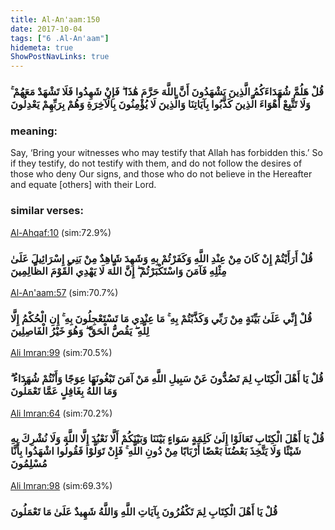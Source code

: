 ```yaml
---
title: Al-An'aam:150
date: 2017-10-04
tags: ["6 .Al-An'aam"]
hidemeta: true 
ShowPostNavLinks: true 
---
```

### قُلْ هَلُمَّ شُهَدَاءَكُمُ الَّذِينَ يَشْهَدُونَ أَنَّ اللَّهَ حَرَّمَ هَٰذَا ۖ فَإِنْ شَهِدُوا فَلَا تَشْهَدْ مَعَهُمْ ۚ وَلَا تَتَّبِعْ أَهْوَاءَ الَّذِينَ كَذَّبُوا بِآيَاتِنَا وَالَّذِينَ لَا يُؤْمِنُونَ بِالْآخِرَةِ وَهُمْ بِرَبِّهِمْ يَعْدِلُونَ
### meaning: 
Say, ‘Bring your witnesses who may testify that Allah has forbidden this.’ So if they testify, do not testify with them, and do not follow the desires of those who deny Our signs, and those who do not believe in the Hereafter and equate [others] with their Lord.
### similar verses: 

[Al-Ahqaf:10](/46/10) (sim:72.9%)

### قُلْ أَرَأَيْتُمْ إِنْ كَانَ مِنْ عِنْدِ اللَّهِ وَكَفَرْتُمْ بِهِ وَشَهِدَ شَاهِدٌ مِنْ بَنِي إِسْرَائِيلَ عَلَىٰ مِثْلِهِ فَآمَنَ وَاسْتَكْبَرْتُمْ ۖ إِنَّ اللَّهَ لَا يَهْدِي الْقَوْمَ الظَّالِمِينَ

[Al-An'aam:57](/6/57) (sim:70.7%)

### قُلْ إِنِّي عَلَىٰ بَيِّنَةٍ مِنْ رَبِّي وَكَذَّبْتُمْ بِهِ ۚ مَا عِنْدِي مَا تَسْتَعْجِلُونَ بِهِ ۚ إِنِ الْحُكْمُ إِلَّا لِلَّهِ ۖ يَقُصُّ الْحَقَّ ۖ وَهُوَ خَيْرُ الْفَاصِلِينَ

[Ali Imran:99](/3/99) (sim:70.5%)

### قُلْ يَا أَهْلَ الْكِتَابِ لِمَ تَصُدُّونَ عَنْ سَبِيلِ اللَّهِ مَنْ آمَنَ تَبْغُونَهَا عِوَجًا وَأَنْتُمْ شُهَدَاءُ ۗ وَمَا اللَّهُ بِغَافِلٍ عَمَّا تَعْمَلُونَ

[Ali Imran:64](/3/64) (sim:70.2%)

### قُلْ يَا أَهْلَ الْكِتَابِ تَعَالَوْا إِلَىٰ كَلِمَةٍ سَوَاءٍ بَيْنَنَا وَبَيْنَكُمْ أَلَّا نَعْبُدَ إِلَّا اللَّهَ وَلَا نُشْرِكَ بِهِ شَيْئًا وَلَا يَتَّخِذَ بَعْضُنَا بَعْضًا أَرْبَابًا مِنْ دُونِ اللَّهِ ۚ فَإِنْ تَوَلَّوْا فَقُولُوا اشْهَدُوا بِأَنَّا مُسْلِمُونَ

[Ali Imran:98](/3/98) (sim:69.3%)

### قُلْ يَا أَهْلَ الْكِتَابِ لِمَ تَكْفُرُونَ بِآيَاتِ اللَّهِ وَاللَّهُ شَهِيدٌ عَلَىٰ مَا تَعْمَلُونَ
